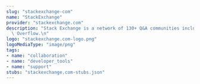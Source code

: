 ```yaml
---
slug: "stackexchange-com"
name: "StackExchange"
provider: "stackexchange.com"
description: "Stack Exchange is a network of 130+ Q&A communities including Stack\
  \ Overflow.\n"
logo: "stackexchange.com-logo.png"
logoMediaType: "image/png"
tags:
- name: "collaboration"
- name: "developer_tools"
- name: "support"
stubs: "stackexchange.com-stubs.json"
---
```


